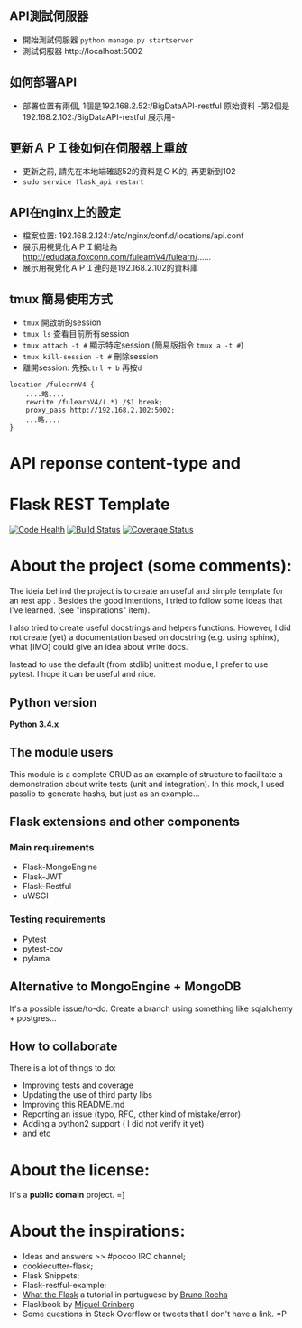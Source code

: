 ## API測試伺服器
- 開始測試伺服器 `python manage.py startserver`
- 測試伺服器 http://localhost:5002

## 如何部署API
- 部署位置有兩個, 1個是192.168.2.52:/BigDataAPI-restful 原始資料
-第2個是192.168.2.102:/BigDataAPI-restful 展示用-

## 更新ＡＰＩ後如何在伺服器上重啟
- 更新之前, 請先在本地端確認52的資料是ＯＫ的, 再更新到102
- `sudo service flask_api restart`

## API在nginx上的設定
- 檔案位置: 192.168.2.124:/etc/nginx/conf.d/locations/api.conf
- 展示用視覺化ＡＰＩ網址為 http://edudata.foxconn.com/fulearnV4/fulearn/...... 
- 展示用視覺化ＡＰＩ連的是192.168.2.102的資料庫

## tmux 簡易使用方式
- `tmux` 開啟新的session
- `tmux ls` 查看目前所有session
- `tmux attach -t #` 顯示特定session (簡易版指令 `tmux a -t #`)
- `tmux kill-session -t #` 刪除session
- 離開session: 先按`ctrl + b` 再按`d`

```
location /fulearnV4 {
    ....略....
    rewrite /fulearnV4/(.*) /$1 break;
    proxy_pass http://192.168.2.102:5002;
    ...略....
}
```

# API reponse content-type and 

# Flask REST Template

[![Code Health](https://landscape.io/github/alexandre/flask-rest-template/master/landscape.svg?style=flat)](https://landscape.io/github/alexandre/flask-rest-template/master) 
[![Build Status](https://travis-ci.org/alexandre/flask-rest-template.svg)](https://travis-ci.org/alexandre/flask-rest-template) 
[![Coverage Status](https://coveralls.io/repos/alexandre/flask-rest-template/badge.svg?branch=master)](https://coveralls.io/r/alexandre/flask-rest-template?branch=master)

# About the project (some comments):

The ideia behind the project is to create an useful and simple template for an rest app . Besides the good intentions, I tried to follow some ideas that I've learned. (see "inspirations" item).

I also tried to create useful docstrings and helpers functions. However, I did not create (yet) a documentation based on docstring (e.g. using sphinx), what [IMO] could give an idea about write docs.

Instead to use the default (from stdlib) unittest module, I prefer to use pytest. I hope it can be useful and nice.

## Python version

__Python 3.4.x__

## The module users

This module is a complete CRUD as an example of structure to facilitate a demonstration about write tests (unit and 
integration). In this mock, I used passlib to generate hashs, but just as an example...

## Flask extensions and other components

### Main requirements
* Flask-MongoEngine
* Flask-JWT
* Flask-Restful
* uWSGI

### Testing requirements
* Pytest
* pytest-cov
* pylama

## Alternative to MongoEngine + MongoDB

It's a possible issue/to-do. Create a branch using something like sqlalchemy + postgres...

## How to collaborate

There is a lot of things to do:

* Improving tests and coverage
* Updating the use of third party libs
* Improving this README.md
* Reporting an issue (typo, RFC, other kind of mistake/error)
* Adding a python2 support ( I did not verify it yet)
* and etc

# About the license:

It's a __public domain__ project. =]

# About the inspirations:

* Ideas and answers >> #pocoo IRC channel;
* cookiecutter-flask;
* Flask Snippets;
* Flask-restful-example;
* [What the Flask](http://pythonclub.com.br/tag/what-the-flask.html) a tutorial in portuguese by [Bruno Rocha](https://github.com/rochacbruno)
* Flaskbook by [Miguel Grinberg](https://github.com/miguelgrinberg)
* Some questions in Stack Overflow or tweets that I don't have a link. =P
